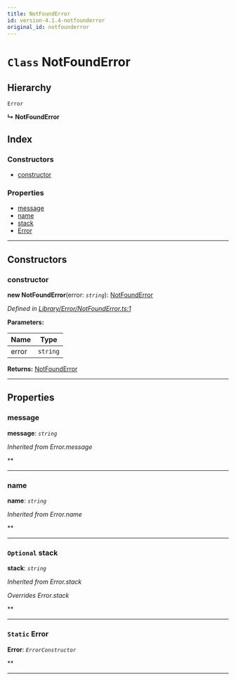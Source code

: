 ```yaml
---
title: NotFoundError
id: version-4.1.4-notfounderror
original_id: notfounderror
---
```


# `Class` NotFoundError

## Hierarchy

 `Error`

**↳ NotFoundError**

## Index

### Constructors

* [constructor](notfounderror#constructor)

### Properties

* [message](notfounderror#message)
* [name](notfounderror#name)
* [stack](notfounderror#stack)
* [Error](notfounderror#error)

---

## Constructors

<a id="constructor"></a>

###  constructor

**new NotFoundError**(error: *`string`*): [NotFoundError](notfounderror)

*Defined in [Library/Error/NotFoundError.ts:1](https://github.com/SpoonX/stix/blob/14007e3/src/Library/Error/NotFoundError.ts#L1)*

**Parameters:**

| Name | Type |
| ------ | ------ |
| error | `string` |

**Returns:** [NotFoundError](notfounderror)

___

## Properties

<a id="message"></a>

###  message

**message**: *`string`*

*Inherited from Error.message*

**

___
<a id="name"></a>

###  name

**name**: *`string`*

*Inherited from Error.name*

**

___
<a id="stack"></a>

### `Optional` stack

**stack**: *`string`*

*Inherited from Error.stack*

*Overrides Error.stack*

**

___
<a id="error"></a>

### `Static` Error

**Error**: *`ErrorConstructor`*

**

___

